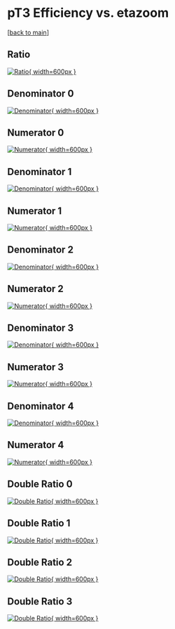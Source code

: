 # pT3 Efficiency vs. etazoom

[[back to main](./)]



## Ratio

[![Ratio](../mtv/var/pT3_xtr_321_0_eff_etazoom.png){ width=600px }](../mtv/var/pT3_xtr_321_0_eff_etazoom.pdf)

## Denominator 0

[![Denominator](../mtv/den/pT3_xtr_321_0_eff_etazoom_den0.png){ width=600px }](../mtv/den/pT3_xtr_321_0_eff_etazoom_den0.pdf)

## Numerator 0

[![Numerator](../mtv/num/pT3_xtr_321_0_eff_etazoom_num0.png){ width=600px }](../mtv/num/pT3_xtr_321_0_eff_etazoom_num0.pdf)

## Denominator 1

[![Denominator](../mtv/den/pT3_xtr_321_0_eff_etazoom_den1.png){ width=600px }](../mtv/den/pT3_xtr_321_0_eff_etazoom_den1.pdf)

## Numerator 1

[![Numerator](../mtv/num/pT3_xtr_321_0_eff_etazoom_num1.png){ width=600px }](../mtv/num/pT3_xtr_321_0_eff_etazoom_num1.pdf)

## Denominator 2

[![Denominator](../mtv/den/pT3_xtr_321_0_eff_etazoom_den2.png){ width=600px }](../mtv/den/pT3_xtr_321_0_eff_etazoom_den2.pdf)

## Numerator 2

[![Numerator](../mtv/num/pT3_xtr_321_0_eff_etazoom_num2.png){ width=600px }](../mtv/num/pT3_xtr_321_0_eff_etazoom_num2.pdf)

## Denominator 3

[![Denominator](../mtv/den/pT3_xtr_321_0_eff_etazoom_den3.png){ width=600px }](../mtv/den/pT3_xtr_321_0_eff_etazoom_den3.pdf)

## Numerator 3

[![Numerator](../mtv/num/pT3_xtr_321_0_eff_etazoom_num3.png){ width=600px }](../mtv/num/pT3_xtr_321_0_eff_etazoom_num3.pdf)

## Denominator 4

[![Denominator](../mtv/den/pT3_xtr_321_0_eff_etazoom_den4.png){ width=600px }](../mtv/den/pT3_xtr_321_0_eff_etazoom_den4.pdf)

## Numerator 4

[![Numerator](../mtv/num/pT3_xtr_321_0_eff_etazoom_num4.png){ width=600px }](../mtv/num/pT3_xtr_321_0_eff_etazoom_num4.pdf)

## Double Ratio 0

[![Double Ratio](../mtv/ratio/pT3_xtr_321_0_eff_etazoom_ratio0.png){ width=600px }](../mtv/ratio/pT3_xtr_321_0_eff_etazoom_ratio0.pdf)

## Double Ratio 1

[![Double Ratio](../mtv/ratio/pT3_xtr_321_0_eff_etazoom_ratio1.png){ width=600px }](../mtv/ratio/pT3_xtr_321_0_eff_etazoom_ratio1.pdf)

## Double Ratio 2

[![Double Ratio](../mtv/ratio/pT3_xtr_321_0_eff_etazoom_ratio2.png){ width=600px }](../mtv/ratio/pT3_xtr_321_0_eff_etazoom_ratio2.pdf)

## Double Ratio 3

[![Double Ratio](../mtv/ratio/pT3_xtr_321_0_eff_etazoom_ratio3.png){ width=600px }](../mtv/ratio/pT3_xtr_321_0_eff_etazoom_ratio3.pdf)

